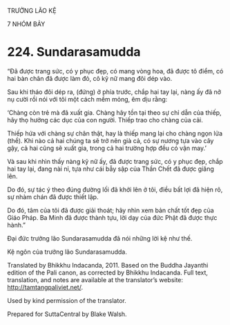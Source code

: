 TRƯỞNG LÃO KỆ

7 NHÓM BẢY

# 224\. Sundarasamudda

“Đã được trang sức, có y phục đẹp, có mang vòng hoa, đã được tô điểm, có hai bàn chân đã được làm đỏ, cô kỹ nữ mang đôi dép vào.

Sau khi tháo đôi dép ra, (đứng) ở phía trước, chắp hai tay lại, nàng ấy đã nở nụ cười rồi nói với tôi một cách mềm mỏng, êm dịu rằng:

‘Chàng còn trẻ mà đã xuất gia. Chàng hãy tồn tại theo sự chỉ dẫn của thiếp, hãy thọ hưởng các dục của con người. Thiếp trao cho chàng của cải.

Thiếp hứa với chàng sự chân thật, hay là thiếp mang lại cho chàng ngọn lửa (thề). Khi nào cả hai chúng ta sẽ trở nên già cả, có sự nương tựa vào cây gậy, cả hai cũng sẽ xuất gia, trong cả hai trường hợp đều có vận may.’

Và sau khi nhìn thấy nàng kỹ nữ ấy, đã được trang sức, có y phục đẹp, chắp hai tay lại, đang nài nỉ, tựa như cái bẫy sập của Thần Chết đã được giăng lên.

Do đó, sự tác ý theo đúng đường lối đã khởi lên ở tôi, điều bất lợi đã hiện rõ, sự nhàm chán đã được thiết lập.

Do đó, tâm của tôi đã được giải thoát; hãy nhìn xem bản chất tốt đẹp của Giáo Pháp. Ba Minh đã được thành tựu, lời dạy của đức Phật đã được thực hành.”

Đại đức trưởng lão Sundarasamudda đã nói những lời kệ như thế.

Kệ ngôn của trưởng lão Sundarasamudda.

Translated by Bhikkhu Indacanda, 2011. Based on the Buddha Jayanthi edition of the Pali canon, as corrected by Bhikkhu Indacanda. Full text, translation, and notes are available at the translator’s website: http://tamtangpaliviet.net/.

Used by kind permission of the translator.

Prepared for SuttaCentral by Blake Walsh.